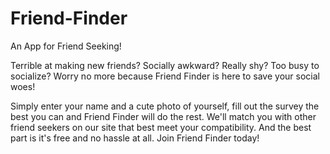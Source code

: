 # Friend-Finder
An App for Friend Seeking!


Terrible at making new friends?
Socially awkward?
Really shy?
Too busy to socialize?
Worry no more because Friend Finder is here to save your social woes!

Simply enter your name and a cute photo of yourself, fill out the survey the best you can and Friend Finder will do the rest.
We'll match you with other friend seekers on our site that best meet your compatibility. 
And the best part is it's free and no hassle at all. 
Join Friend Finder today!
